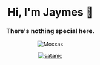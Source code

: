 <h1 align="center">Hi, I'm Jaymes 👋</h1>
<h3 align="center">There's nothing special here.</h3>

<p align="center"> <img src="https://komarev.com/ghpvc/?username=Moxxas&label=Profile%20views&color=0d0d0d&style=flat" alt="Moxxas" /> </p>

<p align="center"> <a href="https://github.com/ryo-ma/github-profile-trophy"><img src="https://github-profile-trophy.vercel.app/?username=Moxxas&theme=onedark" alt="satanic" /></a> </p>
